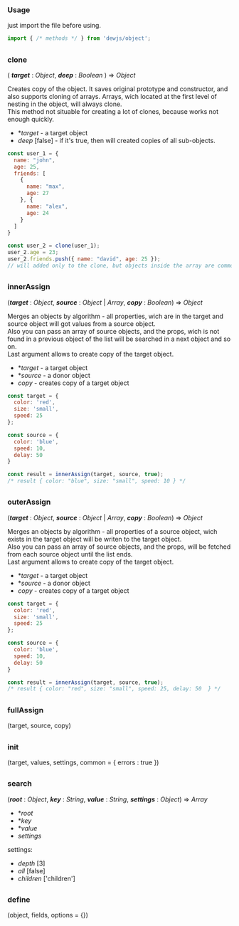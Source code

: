 ### Usage
just import the file before using.

```js
import { /* methods */ } from 'dewjs/object';
```

##
### clone
( ***target*** : *Object*, ***deep*** : *Boolean* ) => *Object*

Creates copy of the object. It saves original prototype and constructor, and also supports cloning of arrays. Arrays, wich located at the first level of nesting in the object, will always clone.   
This method not situable for creating a lot of clones, because works not enough quickly.

- **target* - a target object
- *deep* [false] - if it's true, then will created copies of all sub-objects.

```js
const user_1 = {
  name: "john",
  age: 25,
  friends: [
    {
      name: "max",
      age: 27
    }, {
      name: "alex",
      age: 24
    }
  ]
}

const user_2 = clone(user_1);
user_2.age = 23;
user_2.friends.push({ name: "david", age: 25 });
// will added only to the clone, but objects inside the array are common.
```

##
### innerAssign
(***target*** : *Object*, ***source*** : *Object* | *Array*, ***copy*** : *Boolean*) => *Object*

Merges an objects by algorithm - all properties, wich are in the target and source object will got values from a source object.  
Also you can pass an array of source objects, and the props, wich is not found in a previous object of the list will be searched in a next object and so on.  
Last argument allows to create copy of the target object.

- **target* - a target object
- **source* - a donor object
- *copy* - creates copy of a target object

```js
const target = {
  color: 'red',
  size: 'small',
  speed: 25
};

const source = {
  color: 'blue',
  speed: 10,
  delay: 50
}

const result = innerAssign(target, source, true);
/* result { color: "blue", size: "small", speed: 10 } */
```

##
### outerAssign
(***target*** : *Object*, ***source*** : *Object* | *Array*, ***copy*** : *Boolean*) => *Object*

Merges an objects by algorithm - all properties of a source object, wich exists in the target object will be writen to the target object.  
Also you can pass an array of source objects, and the props, will be fetched from each source object until the list ends.  
Last argument allows to create copy of the target object.

- **target* - a target object
- **source* - a donor object
- *copy* - creates copy of a target object

```js
const target = {
  color: 'red',
  size: 'small',
  speed: 25
};

const source = {
  color: 'blue',
  speed: 10,
  delay: 50
}

const result = innerAssign(target, source, true);
/* result { color: "red", size: "small", speed: 25, delay: 50  } */
```

##
### fullAssign
(target, source, copy)

##
### init
(target, values, settings, common = { errors : true })

##
### search
(***root*** : *Object*, ***key*** : *String*, ***value*** : *String*, ***settings*** : *Object*) => *Array*

- **root*
- **key*
- **value*
- *settings*

settings:
- *depth* [3]
- *all* [false]
- *children* ['children']

##
### define
(object, fields, options = {})